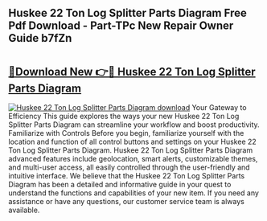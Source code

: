 ## Huskee 22 Ton Log Splitter Parts Diagram Free Pdf Download - Part-TPc New Repair Owner Guide b7fZn

# <h2><a href="http://dflnq2w.blite.top/?on=Huskee+22+Ton+Log+Splitter+Parts+Diagram">🔗Download New 👉🔴 Huskee 22 Ton Log Splitter Parts Diagram</a></h2>

[![Huskee 22 Ton Log Splitter Parts Diagram download](https://i.imgur.com/lujVjoI.png)](http://dflnq2w.blite.top/?on=Huskee+22+Ton+Log+Splitter+Parts+Diagram)
Your Gateway to Efficiency This guide explores the ways your new Huskee 22 Ton Log Splitter Parts Diagram can streamline your workflow and boost productivity. Familiarize with Controls Before you begin, familiarize yourself with the location and function of all control buttons and settings on your Huskee 22 Ton Log Splitter Parts Diagram. Huskee 22 Ton Log Splitter Parts Diagram advanced features include geolocation, smart alerts, customizable themes, and multi-user access, all easily controlled through the user-friendly and intuitive interface. We believe that the Huskee 22 Ton Log Splitter Parts Diagram has been a detailed and informative guide in your quest to understand the functions and capabilities of your new item. If you need any assistance or have any questions, our customer service team is always available.
